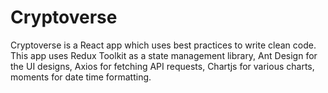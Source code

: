 # Cryptoverse

Cryptoverse is a React app which uses best practices to write clean code. This app uses Redux Toolkit as a state management library, Ant Design for the UI designs, Axios for fetching API requests, Chartjs for various charts, moments for date time formatting.
